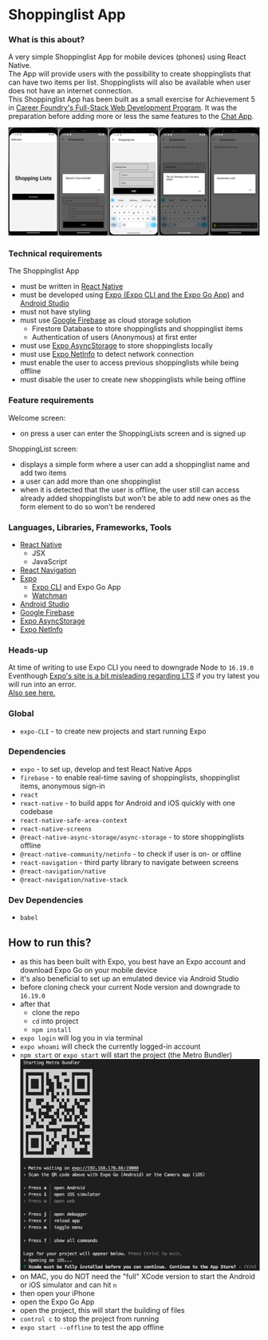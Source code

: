# Shoppinglist App

### What is this about?
A very simple Shoppinglist App for mobile devices (phones) using React Native.
<br>
The App will provide users with the possibility to create shoppinglists that can have two items per list. Shoppinglists will also be available when user does not have an internet connection.
<br>
This Shoppinglist App has been built as a small exercise for Achievement 5 in [Career Foundry's Full-Stack Web Development Program](https://careerfoundry.com/en/courses/become-a-web-developer/). It was the preparation before adding more or less the same features to the [Chat App](https://github.com/EllyPirelly/cf-chat-app).

![Shoppinglist on Android Emulator](/assets/screenshots/screenshot-shopping-list-android-emulator.png)

### Technical requirements
The Shoppinglist App
- must be written in [React Native](https://github.com/facebook/react-native)
- must be developed using [Expo (Expo CLI and the Expo Go App)](https://expo.dev/) and [Android Studio](https://developer.android.com/studio)
- must not have styling
- must use [Google Firebase](https://firebase.google.com/) as cloud storage solution
  - Firestore Database to store shoppinglists and shoppinglist items
  - Authentication of users (Anonymous) at first enter
- must use [Expo AsyncStorage](https://docs.expo.dev/versions/latest/sdk/async-storage/) to store shoppinglists locally
- must use [Expo NetInfo](https://docs.expo.dev/versions/latest/sdk/netinfo/) to detect network connection
- must enable the user to access previous shoppinglists while being offline
- must disable the user to create new shoppinglists while being offline

### Feature requirements
Welcome screen:
- on press a user can enter the ShoppingLists screen and is signed up

ShoppingList screen:
- displays a simple form where a user can add a shoppinglist name and add two items
- a user can add more than one shoppinglist
- when it is detected that the user is offline, the user still can access already added shoppinglists but won't be able to add new ones as the form element to do so won't be rendered

### Languages, Libraries, Frameworks, Tools
- [React Native](https://github.com/facebook/react-native)
  - JSX
  - JavaScript
- [React Navigation](https://reactnavigation.org/docs/getting-started/)
- [Expo](https://expo.dev/)
  - [Expo CLI](https://docs.expo.dev/get-started/installation/) and Expo Go App
  - [Watchman](https://docs.expo.dev/get-started/installation/#requirements)
- [Android Studio](https://developer.android.com/studio)
- [Google Firebase](https://firebase.google.com/)
- [Expo AsyncStorage](https://docs.expo.dev/versions/latest/sdk/async-storage/)
- [Expo NetInfo](https://docs.expo.dev/versions/latest/sdk/netinfo/)

### Heads-up
At time of writing to use Expo CLI you need to downgrade Node to `16.19.0` <br>
Eventhough [Expo's site is a bit misleading regarding LTS](https://docs.expo.dev/get-started/installation/) if you try latest you will run into an error. <br>
[Also see here.](https://github.com/expo/expo/issues/21026)

### Global
- `expo-CLI` - to create new projects and start running Expo

### Dependencies
- `expo` - to set up, develop and test React Native Apps
- `firebase` - to enable real-time saving of shoppinglists, shoppinglist items, anonymous sign-in
- `react`
- `react-native` - to build apps for Android and iOS quickly with one codebase
- `react-native-safe-area-context`
- `react-native-screens`
- `@react-native-async-storage/async-storage` - to store shoppinglists offline
- `@react-native-community/netinfo` - to check if user is on- or offline
- `react-navigation` - third party library to navigate between screens
- `@react-navigation/native`
- `@react-navigation/native-stack`

### Dev Dependencies
- `babel`

## How to run this?
- as this has been built with Expo, you best have an Expo account and download Expo Go on your mobile device
- it's also beneficial to set up an emulated device via Android Studio
- before cloning check your current Node version and downgrade to `16.19.0`
- after that
  - clone the repo
  - `cd` into project
  - `npm install`
- `expo login` will log you in via terminal
- `expo whoami` will check the currently logged-in account
- `npm start` or `expo start` will start the project (the Metro Bundler)
![Screenshot of Metro Bundler](/assets/screenshots//screenshot-metro-bundler.png)
- on MAC, you do NOT need the "full" XCode version to start the Android or iOS simulator and can hit `n`
- then open your iPhone
- open the Expo Go App
- open the project, this will start the building of files
- `control c` to stop the project from running
- `expo start --offline` to test the app offline